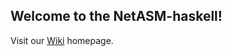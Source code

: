 ## Welcome to the NetASM-haskell!

Visit our [Wiki](https://github.com/NetASM/NetASM-haskell/wiki) homepage.
